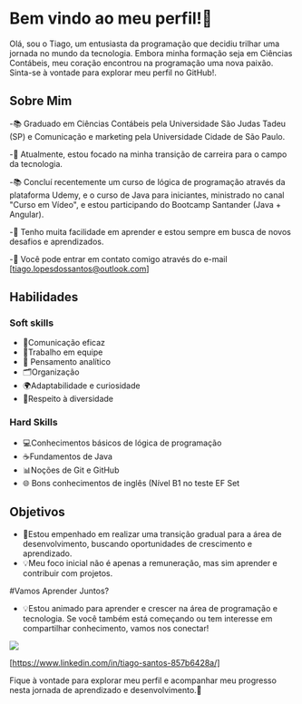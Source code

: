 
# Bem vindo ao meu perfil!👋

Olá, sou o Tiago, um entusiasta da programação que decidiu trilhar uma jornada no mundo da tecnologia. Embora minha formação seja em Ciências Contábeis, meu coração encontrou na programação uma nova paixão. Sinta-se à vontade para explorar meu perfil no GitHub!.

## Sobre Mim
-📚 Graduado em Ciências Contábeis pela Universidade São Judas Tadeu (SP) e Comunicação e marketing pela Universidade Cidade de São Paulo.

-🌱 Atualmente, estou focado na minha transição de carreira para o campo da tecnologia.

-📚 Concluí recentemente um curso de lógica de programação através da plataforma Udemy, e o curso de Java para iniciantes, ministrado no canal "Curso em Vídeo", e estou participando do Bootcamp Santander (Java + Angular).

-🚀 Tenho muita facilidade em aprender e estou sempre em busca de novos desafios e aprendizados.

-📧 Você pode entrar em contato comigo através do e-mail [tiago.lopesdossantos@outlook.com]

## Habilidades
### Soft skills 
- 💬Comunicação eficaz
- 👥Trabalho em equipe
- 🧠 Pensamento analítico
- 🗂Organização
- 🌍Adaptabilidade e curiosidade
- 🤝Respeito à diversidade 

### Hard Skills
- 💻Conhecimentos básicos de lógica de programação
- ☕️Fundamentos de Java
- 📊Noções de Git e GitHub
- 🌐 Bons conhecimentos de inglês (Nível B1 no teste EF Set

## Objetivos
- 🚀Estou empenhado em realizar uma transição gradual para a área de desenvolvimento, buscando oportunidades de crescimento e aprendizado.
- 💡Meu foco inicial não é apenas a remuneração, mas sim aprender e contribuir com projetos.

#Vamos Aprender Juntos?
- 💡Estou animado para aprender e crescer na área de programação e tecnologia. Se você também está começando ou tem interesse em compartilhar conhecimento, vamos nos conectar!

<a href="https://www.linkedin.com/in/83rafasoares/" target="_blank"><img src="https://img.shields.io/badge/-LinkedIn-%230077B5?style=for-the-badge&logo=linkedin&logoColor=white" target="_blank"></a>

[https://www.linkedin.com/in/tiago-santos-857b6428a/]

Fique à vontade para explorar meu perfil e acompanhar meu progresso nesta jornada de aprendizado e desenvolvimento.🚀
